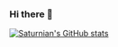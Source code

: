 ### Hi there 👋

<!--
**saturnian99/saturnian99** is a ✨ _special_ ✨ repository because its `README.md` (this file) appears on your GitHub profile.

Here are some ideas to get you started:

- 🔭 I’m currently working on ...
- 🌱 I’m currently learning ...
- 👯 I’m looking to collaborate on ...
- 🤔 I’m looking for help with ...
- 💬 Ask me about ...
- 📫 How to reach me: ...
- 😄 Pronouns: ...
- ⚡ Fun fact: ...
-->

[![Saturnian's GitHub stats](https://github-readme-stats.vercel.app/api?username=saturnian99)](https://github.com/anuraghazra/github-readme-stats)
